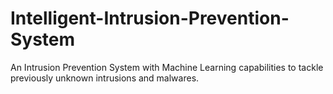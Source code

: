 # Intelligent-Intrusion-Prevention-System
An Intrusion Prevention System with Machine Learning capabilities to tackle previously unknown intrusions and malwares.
